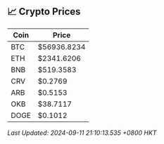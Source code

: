 ## 📈 Crypto Prices

| Coin | Price |
| ---- | ----- |
| BTC | $56936.8234 |
| ETH | $2341.6206 |
| BNB | $519.3583 |
| CRV | $0.2769 |
| ARB | $0.5153 |
| OKB | $38.7117 |
| DOGE | $0.1012 |

_Last Updated: 2024-09-11 21:10:13.535 +0800 HKT_